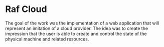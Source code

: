 <h1>Raf Cloud</h1> 

The goal of the work was the implementation of a web application that will represent an imitation of a cloud provider. The idea was to create the impression that the user is able to create and control the state of the physical machine and related resources.
